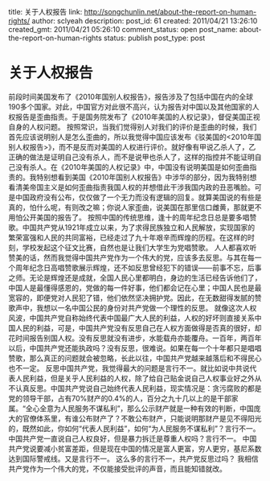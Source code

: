 title: 关于人权报告
link: http://songchunlin.net/about-the-report-on-human-rights/
author: sclyeah
description: 
post_id: 61
created: 2011/04/21 13:26:10
created_gmt: 2011/04/21 05:26:10
comment_status: open
post_name: about-the-report-on-human-rights
status: publish
post_type: post

# 关于人权报告

前段时间美国发布了《2010年国别人权报告》，报告涉及了包括中国在内的全球190多个国家。对此，中国官方对此很不高兴，认为报告对中国以及其他国家的人权报告是歪曲指责。于是国务院发布了《2010年美国的人权记录》，督促美国正视自身的人权问题。 按照常识，当我们觉得别人对我们的评价是歪曲的时候，我们首先应该说明别人是怎么歪曲的，所以我觉得中国应该发布《驳美国的<2010年国别人权报告>》，而不是反而对美国的人权进行评价。就好像有甲说乙杀人了，乙正确的做法是证明自己没有杀人，而不是说甲也杀人了，这样的指控并不能证明自己没有杀人。在《2010年美国的人权记录》中，中国没有说明美国是如何歪曲指责的。我特别想看到美国《2010年国别人权报告》中涉华的部分，因为我特别想看清美帝国主义是如何歪曲指责我国人权的并想借此干涉我国内政的丑恶嘴脸。可是中国政府没有公布，仅仅做了一个无力而没有逻辑的回复。就算美国说的有些是真的，怕什么呢，有则改之嘛；你说人家歪曲，说美国在那里信口雌黄，那就更不用怕公开美国的报告了。 按照中国的传统思维，逢十的周年纪念日总是要多唱赞歌。中国共产党从1921年成立以来，为了求得民族独立和人民解放，实现国家的繁荣富强和人民的共同富裕，已经走过了九十年艰辛而辉煌的历程。在这样的时刻，学校发起这个征文比赛，自然也是让我们大学生为党唱赞歌。 人人都喜欢听赞美的话，然而我觉得中国共产党作为一个伟大的党，应该多去反思。与其在每一个周年纪念日高唱赞歌展示辉煌，还不如反思曾经犯下的错误——前事不忘，后事之师。无论是辉煌还是成就，全国人民心里都明白，身边的生活已经告诉他们了，中国人是最懂得感恩的，党做的每一件好事，他们都会记在心里；中国人民也是最宽容的，即便党对人民犯了错，他们依然坚决拥护党。因此，在无数甜得发腻的赞歌声中，我想以一名中国公民的身份对共产党做一个理性的反思。 就像这次人权风波，中国共产党自称始终代表中国最广大人民的利益，人权的好坏则直接关系中国人民的利益，可是，中国共产党没有反思自己在人权方面做得是否真的很好，却花时间报告别国人权。没有反思就没有进步，水能载舟亦能覆舟。一百年，两百年以后，中国共产党还能执政吗？没有反思，很难说。如果在每一个十年都只是唱唱赞歌，那么真正的问题就会被忽略，长此以往，中国共产党越来越落后和不得民心也不一定。 反思中国共产党，我觉得最大的问题是言行不一。就比如说中共说代表人民利益，但是关乎人民利益的人权，除了给自己贴金说自己人权事业好之外从不认真反思。中国共产党说自己始终代表人民利益，现实情况是：贪污腐败的都是党的领导干部，占有70%财产的0.4%的人，百分之九十几以上的是干部家属。“全心全意为人民服务不谋私利”，那么公示财产就是一种有效的判断，中国庞大的官僚体系里，有谁公布财产了？不敢公布财产，只能说明那财产是见不得阳光的，既然如此，你如何“代表人民利益”，如何“为人民服务不谋私利”？言行不一。 中国共产党一直说自己人权良好，但是暴力拆迁是尊重人权吗？言行不一。 中国共产党说要减小贫富差距，但是现在中国的情况是富人更富，穷人更穷，基尼系数达到国际警戒线。又是言行不一。 这么多的言行不一，共产党反思过吗？ 我相信共产党作为一个伟大的党，不仅能接受批评的声音，而且能知错就改。